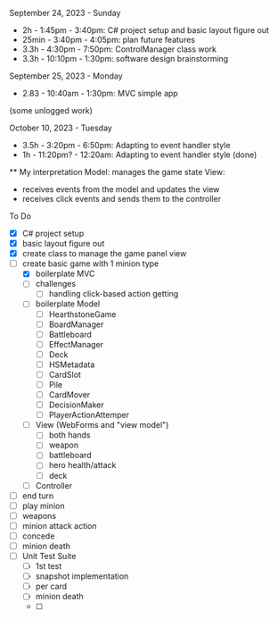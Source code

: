 

September 24, 2023 - Sunday

- 2h - 1:45pm - 3:40pm: C# project setup and basic layout figure out
- 25min - 3:40pm - 4:05pm: plan future features
- 3.3h - 4:30pm - 7:50pm: ControlManager class work
- 3.3h - 10:10pm - 1:30pm: software design brainstorming

September 25, 2023 - Monday

- 2.83 - 10:40am - 1:30pm: MVC simple app

(some unlogged work)

October 10, 2023 - Tuesday

- 3.5h - 3:20pm - 6:50pm: Adapting to event handler style
- 1h - 11:20pm? - 12:20am: Adapting to event handler style (done)

** My interpretation
Model: manages the game state
View:
- receives events from the model and updates the view
- receives click events and sends them to the controller


To Do

- [x] C# project setup
- [x] basic layout figure out
- [x] create class to manage the game panel view
- [ ] create basic game with 1 minion type
  - [x] boilerplate MVC
  - [ ] challenges
    - [ ] handling click-based action getting
  - [ ] boilerplate Model
    - [ ] HearthstoneGame
    - [ ] BoardManager
    - [ ] Battleboard
    - [ ] EffectManager
    - [ ] Deck
    - [ ] HSMetadata
    - [ ] CardSlot
    - [ ] Pile
    - [ ] CardMover
    - [ ] DecisionMaker
    - [ ] PlayerActionAttemper
  - [ ] View (WebForms and "view model")
    - [ ] both hands
    - [ ] weapon
    - [ ] battleboard
    - [ ] hero health/attack
    - [ ] deck
  - [ ] Controller
- [ ] end turn
- [ ] play minion
- [ ] weapons
- [ ] minion attack action
- [ ] concede
- [ ] minion death
- [ ] Unit Test Suite
  - [ ] 1st test
  - [ ] snapshot implementation
  - [ ] per card
  - [ ] minion death
  - [ ] 
